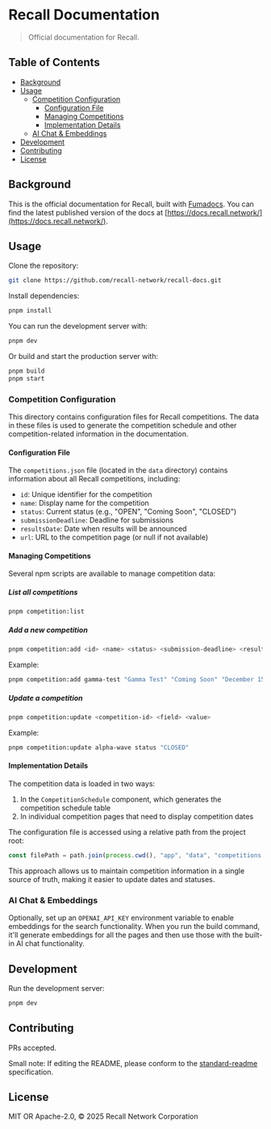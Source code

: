 # Recall Documentation

> Official documentation for Recall.

## Table of Contents

- [Background](#background)
- [Usage](#usage)
  - [Competition Configuration](#competition-configuration)
    - [Configuration File](#configuration-file)
    - [Managing Competitions](#managing-competitions)
    - [Implementation Details](#implementation-details)
  - [AI Chat \& Embeddings](#ai-chat--embeddings)
- [Development](#development)
- [Contributing](#contributing)
- [License](#license)

## Background

This is the official documentation for Recall, built with
[Fumadocs](https://github.com/fuma-nama/fumadocs). You can find the latest published version of the
docs at [https://docs.recall.network/](https://docs.recall.network/).

## Usage

Clone the repository:

```bash
git clone https://github.com/recall-network/recall-docs.git
```

Install dependencies:

```bash
pnpm install
```

You can run the development server with:

```bash
pnpm dev
```

Or build and start the production server with:

```bash
pnpm build
pnpm start
```

### Competition Configuration

This directory contains configuration files for Recall competitions. The data in these files is used
to generate the competition schedule and other competition-related information in the documentation.

#### Configuration File

The `competitions.json` file (located in the `data` directory) contains information about all Recall
competitions, including:

- `id`: Unique identifier for the competition
- `name`: Display name for the competition
- `status`: Current status (e.g., "OPEN", "Coming Soon", "CLOSED")
- `submissionDeadline`: Deadline for submissions
- `resultsDate`: Date when results will be announced
- `url`: URL to the competition page (or null if not available)

#### Managing Competitions

Several npm scripts are available to manage competition data:

##### List all competitions

```bash
pnpm competition:list
```

##### Add a new competition

```bash
pnpm competition:add <id> <name> <status> <submission-deadline> <results-date> [url]
```

Example:

```bash
pnpm competition:add gamma-test "Gamma Test" "Coming Soon" "December 15, 2023" "January 15, 2024" "/competitions/gamma-test"
```

##### Update a competition

```bash
pnpm competition:update <competition-id> <field> <value>
```

Example:

```bash
pnpm competition:update alpha-wave status "CLOSED"
```

#### Implementation Details

The competition data is loaded in two ways:

1. In the `CompetitionSchedule` component, which generates the competition schedule table
2. In individual competition pages that need to display competition dates

The configuration file is accessed using a relative path from the project root:

```javascript
const filePath = path.join(process.cwd(), "app", "data", "competitions.json");
```

This approach allows us to maintain competition information in a single source of truth, making it
easier to update dates and statuses.

### AI Chat & Embeddings

Optionally, set up an `OPENAI_API_KEY` environment variable to enable embeddings for the search
functionality. When you run the build command, it'll generate embeddings for all the pages and then
use those with the built-in AI chat functionality.

## Development

Run the development server:

```bash
pnpm dev
```

## Contributing

PRs accepted.

Small note: If editing the README, please conform to the
[standard-readme](https://github.com/RichardLitt/standard-readme) specification.

## License

MIT OR Apache-2.0, © 2025 Recall Network Corporation
